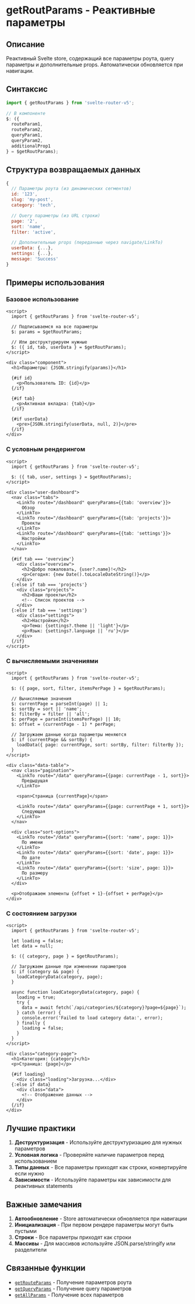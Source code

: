 # getRoutParams - Реактивные параметры

## Описание

Реактивный Svelte store, содержащий все параметры роута, query параметры и дополнительные props. Автоматически обновляется при навигации.

## Синтаксис

```javascript
import { getRoutParams } from 'svelte-router-v5';

// В компоненте
$: ({
  routeParam1,
  routeParam2,
  queryParam1,
  queryParam2,
  additionalProp1
} = $getRoutParams);
```

## Структура возвращаемых данных

```javascript
{
  // Параметры роута (из динамических сегментов)
  id: '123',
  slug: 'my-post',
  category: 'tech',

  // Query параметры (из URL строки)
  page: '2',
  sort: 'name',
  filter: 'active',

  // Дополнительные props (переданные через navigate/LinkTo)
  userData: {...},
  settings: {...},
  message: 'Success'
}
```

## Примеры использования

### Базовое использование

```svelte
<script>
  import { getRoutParams } from 'svelte-router-v5';

  // Подписываемся на все параметры
  $: params = $getRoutParams;

  // Или деструктурируем нужные
  $: ({ id, tab, userData } = $getRoutParams);
</script>

<div class="component">
  <h1>Параметры: {JSON.stringify(params)}</h1>

  {#if id}
    <p>Пользователь ID: {id}</p>
  {/if}

  {#if tab}
    <p>Активная вкладка: {tab}</p>
  {/if}

  {#if userData}
    <pre>{JSON.stringify(userData, null, 2)}</pre>
  {/if}
</div>
```

### С условным рендерингом

```svelte
<script>
  import { getRoutParams } from 'svelte-router-v5';

  $: ({ tab, user, settings } = $getRoutParams);
</script>

<div class="user-dashboard">
  <nav class="tabs">
    <LinkTo route="/dashboard" queryParams={{tab: 'overview'}}>
      Обзор
    </LinkTo>
    <LinkTo route="/dashboard" queryParams={{tab: 'projects'}}>
      Проекты
    </LinkTo>
    <LinkTo route="/dashboard" queryParams={{tab: 'settings'}}>
      Настройки
    </LinkTo>
  </nav>

  {#if tab === 'overview'}
    <div class="overview">
      <h2>Добро пожаловать, {user?.name}!</h2>
      <p>Сегодня: {new Date().toLocaleDateString()}</p>
    </div>
  {:else if tab === 'projects'}
    <div class="projects">
      <h2>Ваши проекты</h2>
      <!-- Список проектов -->
    </div>
  {:else if tab === 'settings'}
    <div class="settings">
      <h2>Настройки</h2>
      <p>Тема: {settings?.theme || 'light'}</p>
      <p>Язык: {settings?.language || 'ru'}</p>
    </div>
  {/if}
</script>
```

### С вычисляемыми значениями

```svelte
<script>
  import { getRoutParams } from 'svelte-router-v5';

  $: ({ page, sort, filter, itemsPerPage } = $getRoutParams);

  // Вычисляемые значения
  $: currentPage = parseInt(page) || 1;
  $: sortBy = sort || 'name';
  $: filterBy = filter || 'all';
  $: perPage = parseInt(itemsPerPage) || 10;
  $: offset = (currentPage - 1) * perPage;

  // Загружаем данные когда параметры меняются
  $: if (currentPage && sortBy) {
    loadData({ page: currentPage, sort: sortBy, filter: filterBy });
  }
</script>

<div class="data-table">
  <nav class="pagination">
    <LinkTo route="/data" queryParams={{page: currentPage - 1, sort}}>
      Предыдущая
    </LinkTo>

    <span>Страница {currentPage}</span>

    <LinkTo route="/data" queryParams={{page: currentPage + 1, sort}}>
      Следующая
    </LinkTo>
  </nav>

  <div class="sort-options">
    <LinkTo route="/data" queryParams={{sort: 'name', page: 1}}>
      По имени
    </LinkTo>
    <LinkTo route="/data" queryParams={{sort: 'date', page: 1}}>
      По дате
    </LinkTo>
    <LinkTo route="/data" queryParams={{sort: 'size', page: 1}}>
      По размеру
    </LinkTo>
  </div>

  <p>Отображаем элементы {offset + 1}-{offset + perPage}</p>
</div>
```

### С состоянием загрузки

```svelte
<script>
  import { getRoutParams } from 'svelte-router-v5';

  let loading = false;
  let data = null;

  $: ({ category, page } = $getRoutParams);

  // Загружаем данные при изменении параметров
  $: if (category && page) {
    loadCategoryData(category, page);
  }

  async function loadCategoryData(category, page) {
    loading = true;
    try {
      data = await fetch(`/api/categories/${category}?page=${page}`);
    } catch (error) {
      console.error('Failed to load category data:', error);
    } finally {
      loading = false;
    }
  }
</script>

<div class="category-page">
  <h1>Категория: {category}</h1>
  <p>Страница: {page}</p>

  {#if loading}
    <div class="loading">Загрузка...</div>
  {:else if data}
    <div class="data">
      <!-- Отображение данных -->
    </div>
  {/if}
</div>
```

## Лучшие практики

1. **Деструктуризация** - Используйте деструктуризацию для нужных параметров
2. **Условная логика** - Проверяйте наличие параметров перед использованием
3. **Типы данных** - Все параметры приходят как строки, конвертируйте если нужно
4. **Зависимости** - Используйте параметры как зависимости для реактивных statements

## Важные замечания

1. **Автообновление** - Store автоматически обновляется при навигации
2. **Инициализация** - При первом рендере параметры могут быть пустыми
3. **Строки** - Все параметры приходят как строки
4. **Массивы** - Для массивов используйте JSON.parse/stringify или разделители

## Связанные функции

- [`getRouteParams`](get-route-params.md) - Получение параметров роута
- [`getQueryParams`](get-query-params.md) - Получение query параметров
- [`getAllParams`](get-all-params.md) - Получение всех параметров
